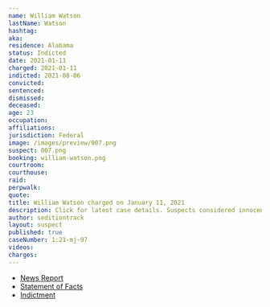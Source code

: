 ```yaml
---
name: William Watson
lastName: Watson
hashtag:
aka:
residence: Alabama
status: Indicted
date: 2021-01-11
charged: 2021-01-11
indicted: 2021-08-06
convicted:
sentenced:
dismissed:
deceased:
age: 23
occupation:
affiliations:
jurisdiction: Federal
image: /images/preview/007.png
suspect: 007.png
booking: william-watson.png
courtroom:
courthouse:
raid:
perpwalk:
quote:
title: William Watson charged on January 11, 2021
description: Click for latest case details. Suspects considered innocent until proven guilty.
author: seditiontrack
layout: suspect
published: true
caseNumber: 1:21-mj-97
videos:
charges:
---
```

- [News Report](https://www.wate.com/news/auburn-man-in-federal-custody-following-u-s-capitol-riot/)
- [Statement of Facts](https://www.justice.gov/usao-dc/case-multi-defendant/file/1371561/download)
- [Indictment](https://www.justice.gov/usao-dc/case-multi-defendant/file/1423471/download)

